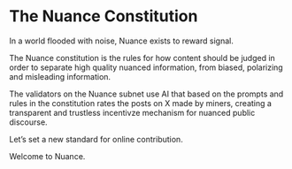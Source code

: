 # The Nuance Constitution
In a world flooded with noise, Nuance exists to reward signal.

The Nuance constitution is the rules for how content should be judged in order to separate high quality nuanced information, from biased, polarizing and misleading information.

The validators on the Nuance subnet use AI that based on the prompts and rules in the constitution rates the posts on X made by miners, creating a transparent and trustless incentivze mechanism for nuanced public discourse.

Let’s set a new standard for online contribution.

Welcome to Nuance.

